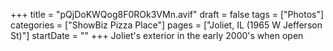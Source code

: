 +++
title = "pQjDoKWQog8F0ROk3VMn.avif"
draft = false
tags = ["Photos"]
categories = ["ShowBiz Pizza Place"]
pages = ["Joliet, IL (1965 W Jefferson St)"]
startDate = ""
+++
Joliet's exterior in the early 2000's when open
